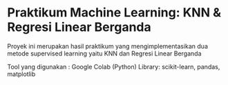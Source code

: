 # Praktikum Machine Learning: KNN & Regresi Linear Berganda

Proyek ini merupakan hasil praktikum yang mengimplementasikan dua metode supervised learning yaitu KNN dan Regresi Linear Berganda

Tool yang digunakan : 
Google Colab (Python)
Library: scikit-learn, pandas, matplotlib
